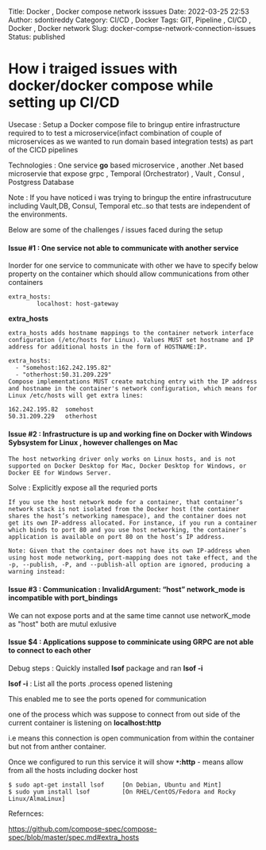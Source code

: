 Title: Docker , Docker compose network isssues 
Date: 2022-03-25 22:53
Author: sdontireddy
Category: CI/CD , Docker
Tags: GIT, Pipeline , CI/CD , Docker , Docker network
Slug: docker-compse-network-connection-issues
Status: published

# How i traiged issues with docker/docker compose while setting up CI/CD 

Usecase : Setup a Docker compose file to bringup entire infrastructure required to to test a microservice(infact combination of couple of microservices as we wanted to run domain based integration tests)
as part of the CICD pipelines

Technologies : One service **go** based microservice , another .Net based microservie that expose grpc , Temporal (Orchestrator) , Vault , Consul , Postgress Database

Note : If you have noticed i was trying to bringup the entire infrastrucuture including Vault,DB, Consul, Temporal etc..so that tests are independent of the environments.


Below are some of the challenges / issues faced during the setup

#### Issue #1 : One service not able to communicate with another service

Inorder for one service to communicate with other we have to specify below property on the container which should allow communications from other containers

```
extra_hosts:
        localhost: host-gateway
```
**extra_hosts**
```
extra_hosts adds hostname mappings to the container network interface configuration (/etc/hosts for Linux). Values MUST set hostname and IP address for additional hosts in the form of HOSTNAME:IP.

extra_hosts:
  - "somehost:162.242.195.82"
  - "otherhost:50.31.209.229"
Compose implementations MUST create matching entry with the IP address and hostname in the container's network configuration, which means for Linux /etc/hosts will get extra lines:

162.242.195.82  somehost
50.31.209.229   otherhost
```

#### Issue #2 : Infrastructure is up and working fine on Docker with Windows Sybsystem for Linux , however challenges on Mac

```
The host networking driver only works on Linux hosts, and is not supported on Docker Desktop for Mac, Docker Desktop for Windows, or Docker EE for Windows Server.
```
Solve : Explicitly expose all the requried ports
```
If you use the host network mode for a container, that container’s network stack is not isolated from the Docker host (the container shares the host’s networking namespace), and the container does not get its own IP-address allocated. For instance, if you run a container which binds to port 80 and you use host networking, the container’s application is available on port 80 on the host’s IP address.

Note: Given that the container does not have its own IP-address when using host mode networking, port-mapping does not take effect, and the -p, --publish, -P, and --publish-all option are ignored, producing a warning instead:
```


#### Issue #3 : Communication : InvalidArgument: “host” network_mode is incompatible with port_bindings

We can not expose ports and at the same time cannot use networK_mode as "host" both are mutul exlusive


#### Issue $4 : Applications suppose to comminicate using GRPC are not able to connect to each other

Debug steps : Quickly installed **lsof** package and ran **lsof -i**

**lsof -i** : List all the ports .process opened listening 

This enabled me to see the ports opened for communication

one of the process which was suppose to connect from out side of the current container is listening on **localhost:http**

i.e means this connection is open communication from within the container but not from anther container. 

Once we configured to run this service it will show **`*`:http** - means allow from all the hosts including docker host

```
$ sudo apt-get install lsof     [On Debian, Ubuntu and Mint]
$ sudo yum install lsof         [On RHEL/CentOS/Fedora and Rocky Linux/AlmaLinux]
```

Refernces:

https://github.com/compose-spec/compose-spec/blob/master/spec.md#extra_hosts

